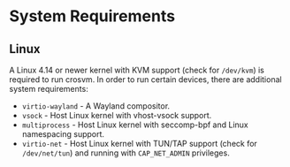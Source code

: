 # System Requirements

## Linux

A Linux 4.14 or newer kernel with KVM support (check for `/dev/kvm`) is required to run crosvm. In
order to run certain devices, there are additional system requirements:

- `virtio-wayland` - A Wayland compositor.
- `vsock` - Host Linux kernel with vhost-vsock support.
- `multiprocess` - Host Linux kernel with seccomp-bpf and Linux namespacing support.
- `virtio-net` - Host Linux kernel with TUN/TAP support (check for `/dev/net/tun`) and running with
  `CAP_NET_ADMIN` privileges.
